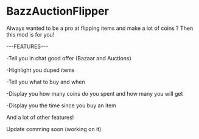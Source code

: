 # BazzAuctionFlipper
Always wanted to be a pro at flipping items and make a lot of coins ?
Then this mod is for you!

---FEATURES---

-Tell you in chat good offer (Bazaar and Auctions)

-Highlight you duped items

-Tell you what to buy and when

-Display you how many coins do you spent and
how many you will get

-Display you the time since you buy an item

And a lot of other features!

Update comming soon (working on it)

